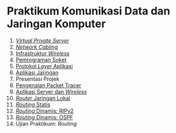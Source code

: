 # Praktikum Komunikasi Data dan Jaringan Komputer

1. [*Virtual Private Server*](p01.md)
2. [*Network Cabling*](p02.md)
3. [Infrastruktur *Wireless*](p03.md)
4. [Pemrograman Soket](p04.md)
5. [Protokol *Layer* Aplikasi](p06.md)
6. [Aplikasi Jaringan](p07.md)
7. Presentasi Projek
8. [Pengenalan Packet Tracer](p08.md)
9. [Aplikasi Server dan *Wireless*](p09.md)
10. [*Router* Jaringan Lokal](p10.md)
11. [*Routing* Statis](p11.md)
12. [*Routing* Dinamis: RIPv2](p12.md)
13. [*Routing* Dinamis: OSPF](p13.md)
14. Ujian Praktikum: *Routing*
